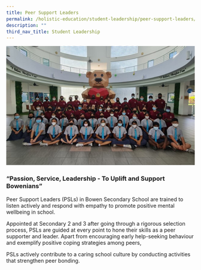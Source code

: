 ```yaml
---
title: Peer Support Leaders
permalink: /holistic-education/student-leadership/peer-support-leaders/
description: ""
third_nav_title: Student Leadership
---
```

![](/images/PSL.jpg)

### “Passion, Service, Leadership - To Uplift and Support Bowenians”

  
Peer Support Leaders (PSLs) in Bowen Secondary School are trained to listen actively and respond with empathy to promote positive mental wellbeing in school.  
  
Appointed at Secondary 2 and 3 after going through a rigorous selection process, PSLs are guided at every point to hone their skills as a peer supporter and leader. Apart from encouraging early help-seeking behaviour and exemplify positive coping strategies among peers,  
  
PSLs actively contribute to a caring school culture by conducting activities that strengthen peer bonding.
